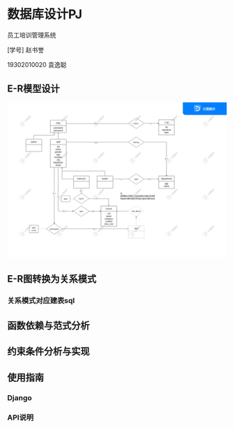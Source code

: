 # 数据库设计PJ

员工培训管理系统

[学号] 赵书誉

19302010020 袁逸聪

## E-R模型设计

![E-R](./E-R.jpg)

## E-R图转换为关系模式

### 关系模式对应建表sql

## 函数依赖与范式分析

## 约束条件分析与实现

## 使用指南

### Django

### API说明
